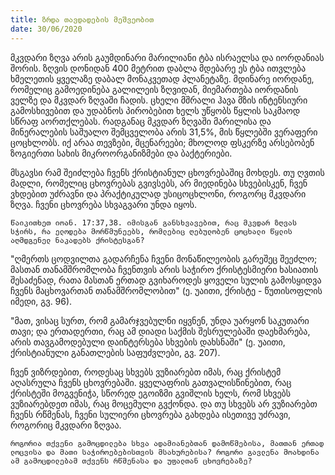 ```yaml
---
title: ზრდა თავდადების მეშვეობით
date: 30/06/2020
---
```


მკვდარი ზღვა არის გაუმდინარი მარილიანი ტბა ისრაელსა და იორდანიას შორის. ზღვის დონიდან 400 მეტრით დაბლა მდებარე ეს ტბა ითვლება ხმელეთის ყველაზე დაბალ მონაკვეთად პლანეტაზე. მდინარე იორდანე, რომელიც გამოედინება გალილეის ზღვიდან, მიემართება იორდანის ველზე და მკვდარ ზღვაში ჩადის.    ცხელი მშრალი ჰავა მზის ინტენსიური გამოსხივებით და უდაბნოს პირობებით ხელს უწყობს წყლის საკმაოდ სწრაფ აორთქლებას. რადგანაც მკვდარ ზღვაში მარილისა და მინერალების საშუალო შემცველობა არის 31,5%, მის წყლებში ვერაფერი ცოცხლობს. იქ არაა თევზები, მცენარეები; მხოლოდ ფსკერზე არსებობენ ზოგიერთი სახის მიკროორგანიზმები და ბაქტერიები.

მსგავსი რამ შეიძლება ჩვენს ქრისტიანულ ცხოვრებაშიც მოხდეს. თუ ღვთის მადლი, რომელიც ცხოვრებას გვივსებს, არ მიედინება სხვებისკენ, ჩვენ ვხდებით უძრავნი და პრაქტიკულად უსიცოცხლონი, როგორც მკვდარი ზღვა. ჩვენი ცხოვრება სხვაგვარი უნდა იყოს.

`წაიკითხეთ იოან. 17:37,38. იმისგან განსხვავებით, რაც მკვდარ ზღვას სჭირს, რა ელოდება მორწმუნეებს, რომლებიც ღებულობენ ცოცხალი წყლის აღმდგენელ ნაკადებს ქრისტესგან?`

"ღმერთს ცოდვილთა გადარჩენა ჩვენი მონაწილეობის გარეშეც შეეძლო; მასთან თანამშრომლობა ჩვენთვის არის საჭირო ქრისტესმიერი ხასიათის შესაძენად, რათა მასთან ერთად გვიხაროდეს ყოველი სულის გამოსყიდვა ჩვენს მაცხოვართან თანამშრომლობით" (ე. უაითი, ქრისტე - წუთისოფლის იმედი, გვ. 96).

"მათ, ვისაც სურთ, რომ გამარჯვებულნი იყვნენ, უნდა უარყონ საკუთარი თავი; და ერთადერთი, რაც ამ დიადი საქმის შესრულებაში დაეხმარება, არის თავგამოდებული დაინტერსება სხვების დახსნაში" (ე. უაითი, ქრისტიანული განათლების საფუძვლები, გვ. 207).

ჩვენ ვიზრდებით, როდესაც სხვებს ვუზიარებთ იმას, რაც ქრისტემ აღასრულა ჩვენს ცხოვრებაში. ყველაფრის გათვალისწინებით, რაც ქრისტეში მოგვენიჭა, სწორედ ეგოიზმი გვიშლის ხელს, რომ სხვებს ვუზიარებდეთ იმას, რაც მოცემული გვქონდა. და თუ სხვებს არ ვუზიარებთ ჩვენს რწმენას, ჩვენი სულიერი ცხოვრება გახდება ისეთივე უძრავი, როგორიც მკვდარი ზღვაა.

`როგორია თქვენი გამოცდილება სხვა ადამიანებთან დამოწმებისა, მათთან ერთად ლოცვისა და მათი საჭიროებებისთვის მსახურებისა? როგორი გავლენა მოახდინა ამ გამოცდილებამ თქვენს რწმენასა და უფალთან ცხოვრებაზე? ` 